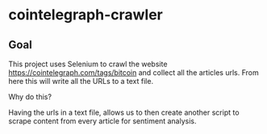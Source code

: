 # cointelegraph-crawler

## Goal
This project uses Selenium to crawl the website https://cointelegraph.com/tags/bitcoin and collect all the articles urls. From here this will write all the URLs to a text file. 

Why do this?

Having the urls in a text file, allows us to then create another script to scrape content from every article for sentiment analysis.
